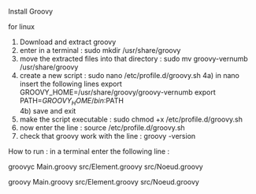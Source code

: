 Install Groovy

for linux
1) Download and extract groovy 
2) enter in a terminal : sudo mkdir /usr/share/groovy
3) move the extracted files into that directory : sudo mv groovy-vernumb /usr/share/groovy
4) create a new script : sudo nano /etc/profile.d/groovy.sh
	4a) in nano insert the following lines
		export GROOVY_HOME=/usr/share/groovy/groovy-vernumb
		export PATH=$GROOVY_HOME/bin:$PATH	
	4b) save and exit
5) make the script executable : sudo chmod +x /etc/profile.d/groovy.sh
6) now enter the line : source /etc/profile.d/groovy.sh
7) check that groovy work with the line : groovy -version


How to run :
in a terminal enter the following line : 

groovyc Main.groovy src/Element.groovy src/Noeud.groovy

groovy Main.groovy src/Element.groovy src/Noeud.groovy
